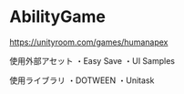 # AbilityGame

https://unityroom.com/games/humanapex

使用外部アセット
・Easy Save
・UI Samples

使用ライブラリ
・DOTWEEN
・Unitask
